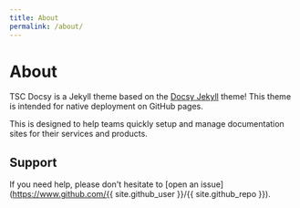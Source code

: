 ```yaml
---
title: About
permalink: /about/
---
```


# About

TSC Docsy is a Jekyll theme based on the [Docsy Jekyll](https://vsoch.github.io/docsy-jekyll/) theme! This theme is intended for native deployment on GitHub pages.

This is designed to help teams quickly setup and manage documentation sites for their services and products.

## Support

If you need help, please don't hesitate to [open an issue](https://www.github.com/{{ site.github_user }}/{{ site.github_repo }}).

